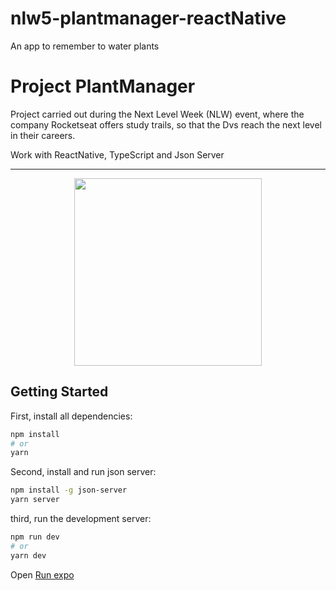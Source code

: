 # nlw5-plantmanager-reactNative
An app to remember to water plants 

# Project PlantManager

Project carried out during the Next Level Week (NLW) event, where the company Rocketseat offers study trails, so that the Dvs reach the next level in their careers.

Work with ReactNative, TypeScript and Json Server

---

<p align="center">
  <img width="300" src="src/assets/to_readme/planrmanager.gif">
</p>


## Getting Started


First, install all dependencies:

```bash
npm install
# or
yarn
```

Second, install and run json server:

```bash
npm install -g json-server
yarn server
```

third, run the development server:

```bash
npm run dev
# or
yarn dev
```

Open [Run expo](https://docs.expo.io/)
